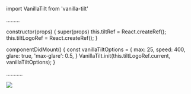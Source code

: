 
import VanillaTilt from 'vanilla-tilt'


.........


constructor(props) {
    super(props)
    this.tiltRef = React.createRef();
    this.tiltLogoRef = React.createRef();
}

componentDidMount() {
    const vanillaTiltOptions = {
        max: 25,
        speed: 400,
        glare: true,
        'max-glare': 0.5,
    }
    VanillaTilt.init(this.tiltLogoRef.current, vanillaTiltOptions);
}



........... 


<div className="col-md-0">
    <div ref={this.tiltLogoRef} className="tilt-root" style={{ height: '80px', width: '100px', padding: '0', marginLeft: '10px' }}>    
        <div className="tilt-child" style={{ height: '80px', width: '100px', padding: '0', margin: '0px' }}>
            <img src={require('../../assets/images/logo.gif')} style={{ height: '80px', width: '100px', padding: '0', marginRight: '10px' }} />        
        </div>
    </div> 
</div>